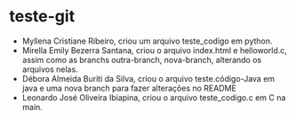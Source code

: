 # teste-git

- Myllena Cristiane Ribeiro, criou um arquivo teste_codigo em python.
- Mirella Emily Bezerra Santana, criou o arquivo index.html e helloworld.c, assim como as branchs outra-branch, nova-branch, alterando os arquivos nelas.
- Débora Almeida Buriti da Silva, criou o arquivo teste.código-Java em java e uma nova branch para fazer alterações no README
- Leonardo José Oliveira Ibiapina, criou o arquivo teste_codigo.c em C na main.
